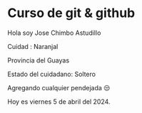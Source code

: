 # Curso de git & github
Hola soy Jose Chimbo Astudillo

Cuidad : Naranjal

Provincia del Guayas

Estado del cuidadano: Soltero

Agregando cualquier pendejada 😒

Hoy es viernes 5 de abril del 2024.